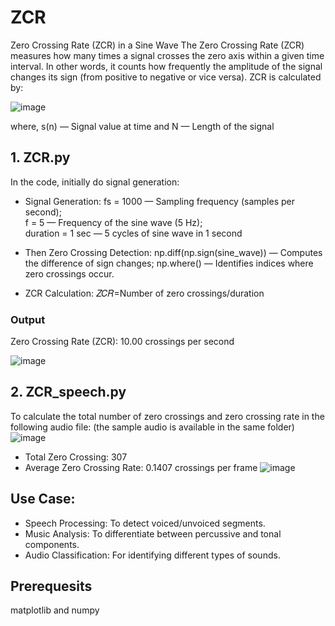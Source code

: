 # ZCR
Zero Crossing Rate (ZCR) in a Sine Wave
The Zero Crossing Rate (ZCR) measures how many times a signal crosses the zero axis within a given time interval. In other words, it counts how frequently the amplitude of the signal changes its sign (from positive to negative or vice versa).
ZCR is calculated by:

![image](https://github.com/user-attachments/assets/67ed8c20-c14a-4d54-825a-15d679027579)

where, s(n) — Signal value at time and N — Length of the signal

## 1. ZCR.py

In the code, initially do signal generation:
* Signal Generation:
    fs = 1000 — Sampling frequency (samples per second);  
    f = 5 — Frequency of the sine wave (5 Hz);  
    duration = 1 sec — 5 cycles of sine wave in 1 second
* Then Zero Crossing Detection:
    np.diff(np.sign(sine_wave)) — Computes the difference of sign changes; np.where() — Identifies indices where zero crossings occur.

* ZCR Calculation:
    𝑍𝐶𝑅=Number of zero crossings/duration
  

  
### Output
​Zero Crossing Rate (ZCR): 10.00 crossings per second

![image](https://github.com/user-attachments/assets/384f3352-85d7-4458-a9e7-a9686f2a41b4)

## 2. ZCR_speech.py
To calculate the total number of zero crossings and zero crossing rate in the following audio file: (the sample audio is available in the same folder) 
![image](https://github.com/user-attachments/assets/1eaed77b-0e44-48a9-b0ca-71002e6208cd)
* Total Zero Crossing: 307
* Average Zero Crossing Rate: 0.1407 crossings per frame
![image](https://github.com/user-attachments/assets/7a26ff29-bf2a-40b8-bfcb-af8ecf96a337)


## Use Case:
* Speech Processing: To detect voiced/unvoiced segments.
* Music Analysis: To differentiate between percussive and tonal components.
* Audio Classification: For identifying different types of sounds.
## Prerequesits 
matplotlib and numpy
